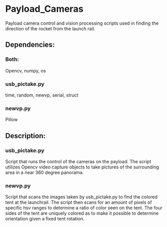 # Payload_Cameras
Payload camera control and vision processing scripts used in finding the direction of the rocket from the launch rail.
## Dependencies:
### Both:
  Opencv,
  numpy,
  os
### usb_pictake.py
  time,
  random,
  newvp,
  serial,
  struct
### newvp.py
  Pillow

## Description:
### usb_pictake.py
Script that runs the control of the cameras on the payload. The script utilizes Opencv video capture objects to take pictures of the surrounding area in a near 360 degree panorama.

### newvp.py
Script that scans the images taken by usb_pictake.py to find the colored tent at the launchrail. The script then scans for an amount of pixels of specific hsv ranges to determine a ratio of color seen on the tent. The four sides of the tent are uniquely colored as to make it possible to determine orientation given a fixed tent rotation.
